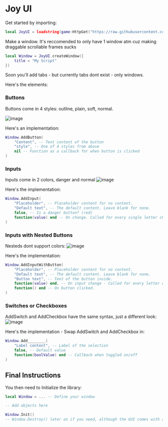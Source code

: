 # Joy UI

Get started by importing:
```lua
local JoyUI = loadstring(game:HttpGet("https://raw.githubusercontent.com/klashdevelopment/Mika-Roblox/main/libraries/JoyUI.lua"))()
```

Make a window. It's reccomended to only have 1 window atm cuz making draggable scrollable frames sucks
```lua
local Window = JoyUI.createWindow({
    title = "My Script"
})
```

Soon you'll add tabs - but currently tabs dont exist - only windows.

Here's the elements:

### Buttons
Buttons come in 4 styles: outline, plain, soft, normal.

![image](https://github.com/user-attachments/assets/4d35a4db-26e8-4ffd-a7b5-7f3bbd6b0a6b)

Here's an implementation:

```lua
Window.AddButton(
    "Content", -- Text content of the button
    "style", -- One of 4 styles from above
    nil -- Function as a callback for when button is clicked
)
```

### Inputs
Inputs come in 2 colors, danger and normal
![image](https://github.com/user-attachments/assets/440a486f-30f1-4582-a115-03505670d0ef)

Here's the implementation:
```lua
Window.AddInput(
    "Placeholder", -- Placeholder content for no content.
    "Default text", -- The default content. Leave blank for none.
    false, -- Is a danger button? (red)
    function(value) end -- On change. Called for every single letter change
)
```


### Inputs with Nested Buttons
Nesteds dont support colors:
![image](https://github.com/user-attachments/assets/20e2b49e-3634-4bc5-ae11-58a700139586)


Here's the implementation:
```lua
Window.AddInputWithButton(
    "Placeholder", -- Placeholder content for no content.
    "Default text", -- The default content. Leave blank for none.
    "Button text", -- Text of the button inside.
    function(value) end, -- On input change - Called for every letter change
    function() end -- On button clicked.
)
```


### Switches or Checkboxes
AddSwitch and AddCheckbox have the same syntax, just a different look:
![image](https://github.com/user-attachments/assets/aef603e9-9cf1-4760-bd44-f91203936d06)

Here's the implementation - Swap AddSwitch and AddCheckbox in:
```lua
Window.Add________(
    "Label content", -- Label of the selection
    false, -- Default value
    function(boolValue) end -- Callback when toggled on/off
)
```



## Final Instructions
You then need to Initialize the library:
```lua
local Window = ... -- Define your window

-- Add objects here

Window.Init()
-- Window.Destroy() later on if you need, although the GUI comes with a trash button in the top right.
